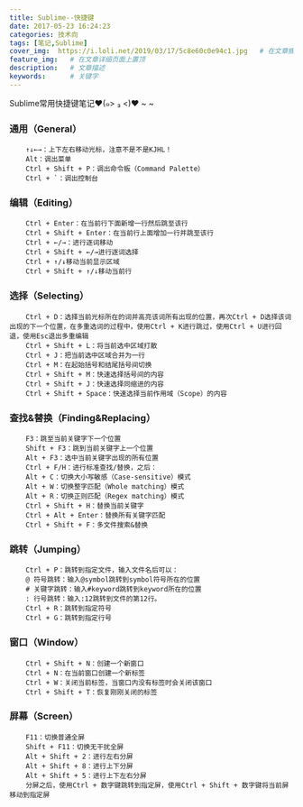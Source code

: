 ```yaml
---
title: Sublime--快捷键
date: 2017-05-23 16:24:23
categories: 技术向
tags: [笔记,Sublime]
cover_img:  https://i.loli.net/2019/03/17/5c8e60c0e94c1.jpg   # 在文章摘要上显示
feature_img:   # 在文章详细页面上置顶
description:   # 文章描述
keywords:      # 关键字
---
```


Sublime常用快捷键笔记♥(๑> ₃ <)♥ ~ ~
<!-- more -->

### 通用（General）
```
	↑↓←→：上下左右移动光标，注意不是不是KJHL！
	Alt：调出菜单
	Ctrl + Shift + P：调出命令板（Command Palette）
	Ctrl + `：调出控制台
```
### 编辑（Editing）
```
	Ctrl + Enter：在当前行下面新增一行然后跳至该行
	Ctrl + Shift + Enter：在当前行上面增加一行并跳至该行
	Ctrl + ←/→：进行逐词移动
	Ctrl + Shift + ←/→进行逐词选择
	Ctrl + ↑/↓移动当前显示区域
	Ctrl + Shift + ↑/↓移动当前行
```
### 选择（Selecting）
```
	Ctrl + D：选择当前光标所在的词并高亮该词所有出现的位置，再次Ctrl + D选择该词出现的下一个位置，在多重选词的过程中，使用Ctrl + K进行跳过，使用Ctrl + U进行回退，使用Esc退出多重编辑
	Ctrl + Shift + L：将当前选中区域打散
	Ctrl + J：把当前选中区域合并为一行
	Ctrl + M：在起始括号和结尾括号间切换
	Ctrl + Shift + M：快速选择括号间的内容
	Ctrl + Shift + J：快速选择同缩进的内容
	Ctrl + Shift + Space：快速选择当前作用域（Scope）的内容
```
### 查找&替换（Finding&Replacing）
```
	F3：跳至当前关键字下一个位置
	Shift + F3：跳到当前关键字上一个位置
	Alt + F3：选中当前关键字出现的所有位置
	Ctrl + F/H：进行标准查找/替换，之后：
	Alt + C：切换大小写敏感（Case-sensitive）模式
	Alt + W：切换整字匹配（Whole matching）模式
	Alt + R：切换正则匹配（Regex matching）模式
	Ctrl + Shift + H：替换当前关键字
	Ctrl + Alt + Enter：替换所有关键字匹配
	Ctrl + Shift + F：多文件搜索&替换
```
### 跳转（Jumping）
```
	Ctrl + P：跳转到指定文件，输入文件名后可以：
	@ 符号跳转：输入@symbol跳转到symbol符号所在的位置
	# 关键字跳转：输入#keyword跳转到keyword所在的位置
	: 行号跳转：输入:12跳转到文件的第12行。
	Ctrl + R：跳转到指定符号
	Ctrl + G：跳转到指定行号
```
### 窗口（Window）
```
	Ctrl + Shift + N：创建一个新窗口
	Ctrl + N：在当前窗口创建一个新标签
	Ctrl + W：关闭当前标签，当窗口内没有标签时会关闭该窗口
	Ctrl + Shift + T：恢复刚刚关闭的标签
```
### 屏幕（Screen）
```
	F11：切换普通全屏
	Shift + F11：切换无干扰全屏
	Alt + Shift + 2：进行左右分屏
	Alt + Shift + 8：进行上下分屏
	Alt + Shift + 5：进行上下左右分屏
	分屏之后，使用Ctrl + 数字键跳转到指定屏，使用Ctrl + Shift + 数字键将当前屏移动到指定屏
```


